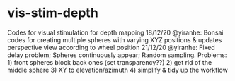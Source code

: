 # vis-stim-depth
Codes for visual stimulation for depth mapping
18/12/20 @yiranhe: Bonsai codes for creating multiple spheres with varying XYZ positions & updates perspective view according to wheel position
21/12/20 @yiranhe: Fixed delay problem; Spheres continuously appear; Random sampling.
                   Problems: 1) front spheres block back ones (set transparency??)
                             2) get rid of the middle sphere
                             3) XY to elevation/azimuth
                             4) simplify & tidy up the workflow
